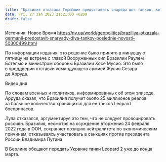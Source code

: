 ```yaml
---
title: "Бразилия отказала Германии предоставить снаряды для танков, которые передадут ВСУ — СМИ"
date: Fri, 27 Jan 2023 21:21:00 +0200
draft: false
---
```

Источник: Новое Время https://nv.ua/world/geopolitics/braziliya-otkazala-germanii-predostavit-snaryady-dlya-tankov-poslednie-novosti-50300499.html


 По информации издания, это решение было принято в минувшую пятницу на встрече с главой Вооруженных сил Бразилии Раулем Ботелью и министром обороны Бразилии Хосе Мусио. Это было в преддверии отставки командующего армией Жулио Сезара де Арруда.

  Видео дня   

По словам военных и политиков, информированных об этом эпизоде, Арруда сказал, что Бразилия получит около 25 миллионов реалов за большое количество хранящихся для ее танков Leopard боеприпасов.

Лула отказался, аргументируя это тем, что не следует провоцировать россиян. Бразилия, несмотря на осуждение вторжения 24 февраля 2022 года в ООН, сохраняет позицию нейтралитета по экономическим причинам, отказываясь участвовать в санкциях против президента России Владимира Путина.

В Берлине обещают передать Украине танки Leopard 2 уже до конца марта.
